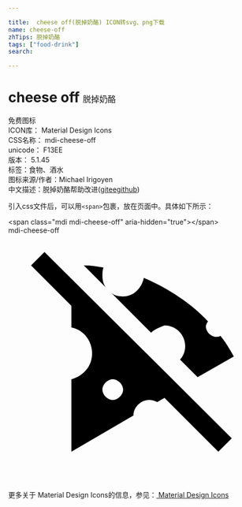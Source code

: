```yaml
---

title:  cheese off(脱掉奶酪) ICON转svg、png下载
name: cheese-off
zhTips: 脱掉奶酪
tags: ["food-drink"]
search: 

---
```


# cheese off  <small style="font-size: 60%;font-weight: 100">脱掉奶酪</small>


<div class="detail-page">
<p>
<span><span class="badge-success badge">免费图标</span> </span>
<br/>
<span>
ICON库：
<span class="badge-secondary badge">Material Design Icons</span> 
</span>
<br/>
<span>
CSS名称：
<span class="badge-secondary badge">mdi-cheese-off</span> 
</span>
<br/>
<span>
unicode：
<span class="badge-secondary badge">F13EE</span> 
<copy-btn content='F13EE' btn-title=""></copy-btn>
<copy-btn :content='String.fromCodePoint(parseInt("F13EE", 16))' btn-title="复制U"></copy-btn>
</span>
<br/>
<span>
版本：
<span class="badge-secondary badge">5.1.45</span> 
</span><br/><span>标签：<span class="badge-light badge"><router-link to="/tags/food-drink.html">食物、酒水</router-link></span></span>
<br/>
<span>图标来源/作者：<span class="badge-light badge">Michael Irigoyen</span></span> 
<br/>
<span class="zh-detail">中文描述：<span class="badge-primary badge">脱掉奶酪</span><span class="help-link"><span>帮助改进</span>(<a href="https://gitee.com/liuwave/icon-helper/edit/master/json/material/cheese-off.json" target="_blank" rel="noopener noreferrer">gitee</a><a href="https://github.com/liuwave/icon-helper/edit/master/json/material/cheese-off.json" target="_blank" rel="noopener noreferrer">github</a></span>)</span><br/>
</p>
</div>
<div class="alert alert-dark">
  <i class="mdi mdi-cheese-off mdi-48px"></i>
  <i class="mdi mdi-cheese-off mdi-36px"></i>
  <i class="mdi mdi-cheese-off mdi-24px"></i>
  <i class="mdi mdi-cheese-off mdi-18px"></i>
</div>
<div>
  <p>引入css文件后，可以用<code>&lt;span&gt;</code>包裹，放在页面中。具体如下所示：    
  </p>
  <div class="alert alert-primary" style="font-size: 14px">
    &lt;span class="mdi mdi-cheese-off" aria-hidden="true"&gt;&lt;/span&gt;
    <copy-btn content='<span class="mdi mdi-cheese-off" aria-hidden="true"></span>'></copy-btn>
  </div>
  <div class="alert alert-secondary">
    <i class="mdi mdi-cheese-off"
    style="font-size: 24px"
    aria-hidden="true"></i> mdi-cheese-off
    <copy-btn content="mdi-cheese-off" btn-title="复制图标名称"></copy-btn>
  </div>
</div>
<div id="svg" class="svg-wrap">
<svg xmlns="http://www.w3.org/2000/svg" viewBox="0 0 24 24"><path d="M3.5 1.7L2.2 3L6.1 6.9V9C7.2 9.2 8.1 10.2 8.1 11.5S7.2 13.7 6.1 14V21L12.1 17.5C12.1 16.7 12.8 16 13.6 16C13.9 16 14.2 16.1 14.4 16.2L15.1 15.8L20.3 21L21.6 19.7L3.5 1.7M10.1 16C9.6 16 9.1 15.5 9.1 15S9.6 14 10.1 14 11.1 14.5 11.1 15 10.6 16 10.1 16M13.8 9.5L9.9 5.6C10.2 5.9 10.6 6 11.1 6C12.1 6 12.9 5.2 13.1 4.2C15.4 5.2 17.6 6.6 19.3 8.4C19.2 8.6 19.1 8.7 19.1 8.9C19.1 9.4 19.6 9.9 20.1 9.9C20.3 9.9 20.4 9.9 20.5 9.8C21 10.4 21.4 11.1 21.8 11.8L18.3 13.8L16.6 12.1C16.9 11.8 17.1 11.3 17.1 10.8C17.1 9.7 16.2 8.8 15.1 8.8C14.6 9 14.1 9.2 13.8 9.5M9.5 5.2L7.3 3C8 3 8.6 3.1 9.2 3.2C9.1 3.5 9.1 3.7 9.1 4C9.1 4.4 9.2 4.9 9.5 5.2Z" /></svg>
</div>
<detail full-name='mdi-cheese-off'></detail>
    
<div><p>更多关于 Material Design Icons的信息，参见：<a target="_blank" href="https://iconhelper.cn/material.html"> Material Design Icons</a>
</p></div>
